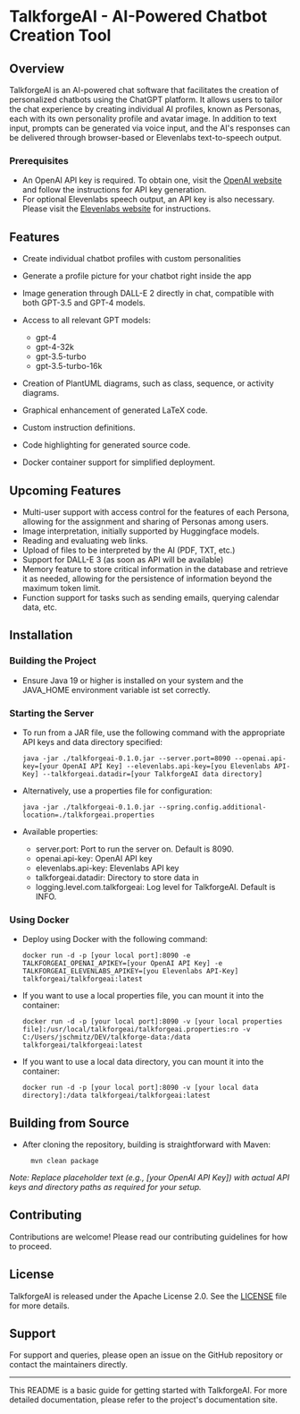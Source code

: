 # TalkforgeAI - AI-Powered Chatbot Creation Tool

## Overview

TalkforgeAI is an AI-powered chat software that facilitates the creation of personalized chatbots using the ChatGPT
platform. It allows users to tailor the chat experience by creating individual AI profiles, known as Personas, each with
its own personality profile and avatar image. In addition to text input, prompts can be generated via voice input, and
the AI's responses can be delivered through browser-based or Elevenlabs text-to-speech output.

### Prerequisites

- An OpenAI API key is required. To obtain one, visit the [OpenAI website](https://openai.com/) and follow the
  instructions for API key generation.
- For optional Elevenlabs speech output, an API key is also necessary. Please visit
  the [Elevenlabs website](https://elevenlabs.io/) for instructions.

## Features

- Create individual chatbot profiles with custom personalities
- Generate a profile picture for your chatbot right inside the app
- Image generation through DALL-E 2 directly in chat, compatible with both GPT-3.5 and GPT-4 models.
- Access to all relevant GPT models:
    - gpt-4
    - gpt-4-32k
    - gpt-3.5-turbo
    - gpt-3.5-turbo-16k

- Creation of PlantUML diagrams, such as class, sequence, or activity diagrams.
- Graphical enhancement of generated LaTeX code.
- Custom instruction definitions.
- Code highlighting for generated source code.
- Docker container support for simplified deployment.

## Upcoming Features

- Multi-user support with access control for the features of each Persona, allowing for the assignment and sharing of
  Personas among users.
- Image interpretation, initially supported by Huggingface models.
- Reading and evaluating web links.
- Upload of files to be interpreted by the AI (PDF, TXT, etc.)
- Support for DALL-E 3 (as soon as API will be available)
- Memory feature to store critical information in the database and retrieve it as needed, allowing for the persistence
  of information beyond the maximum token limit.
- Function support for tasks such as sending emails, querying calendar data, etc.

## Installation

### Building the Project

- Ensure Java 19 or higher is installed on your system and the JAVA_HOME environment variable ist set correctly.

### Starting the Server

- To run from a JAR file, use the following command with the appropriate API keys and data directory specified:

      java -jar ./talkforgeai-0.1.0.jar --server.port=8090 --openai.api-key=[your OpenAI API Key] --elevenlabs.api-key=[you Elevenlabs API-Key] --talkforgeai.datadir=[your TalkforgeAI data directory]

- Alternatively, use a properties file for configuration:

      java -jar ./talkforgeai-0.1.0.jar --spring.config.additional-location=./talkforgeai.properties

- Available properties:
    - server.port: Port to run the server on. Default is 8090.
    - openai.api-key: OpenAI API key
    - elevenlabs.api-key: Elevenlabs API key
    - talkforgeai.datadir: Directory to store data in
    - logging.level.com.talkforgeai: Log level for TalkforgeAI. Default is INFO.

### Using Docker

- Deploy using Docker with the following command:

      docker run -d -p [your local port]:8090 -e TALKFORGEAI_OPENAI_APIKEY=[your OpenAI API Key] -e TALKFORGEAI_ELEVENLABS_APIKEY=[you Elevenlabs API-Key] talkforgeai/talkforgeai:latest

- If you want to use a local properties file, you can mount it into the container:

      docker run -d -p [your local port]:8090 -v [your local properties file]:/usr/local/talkforgeai/talkforgeai.properties:ro -v C:/Users/jschmitz/DEV/talkforge-data:/data talkforgeai/talkforgeai:latest

- If you want to use a local data directory, you can mount it into the container:

      docker run -d -p [your local port]:8090 -v [your local data directory]:/data talkforgeai/talkforgeai:latest

## Building from Source

- After cloning the repository, building is straightforward with Maven:

        mvn clean package

*Note: Replace placeholder text (e.g., [your OpenAI API Key]) with actual API keys and directory paths as required for
your setup.*

## Contributing

Contributions are welcome! Please read our contributing guidelines for how to proceed.

## License

TalkforgeAI is released under the Apache License 2.0. See the [LICENSE](LICENSE) file for more details.

## Support

For support and queries, please open an issue on the GitHub repository or contact the maintainers directly.

---

This README is a basic guide for getting started with TalkforgeAI. For more detailed documentation, please refer to the
project's documentation site.

